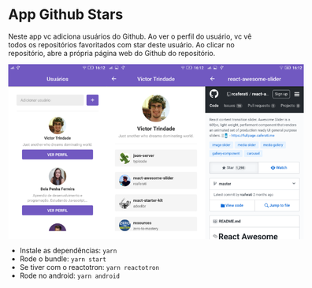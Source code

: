 # App Github Stars

Neste app vc adiciona usuários do Github. Ao ver o perfil do usuário, vc vê
todos os repositórios favoritados com star deste usuário. Ao clicar no
repositório, abre a própria página web do Github do repositório.

<div style="display: flex">
<img src="demo_images/main.png" width="200"/><p> </p>
<img src="demo_images/user.png" width="200"/><p> </p>
<img src="demo_images/repository.png" width="200"/>
</div>

- Instale as dependências: `yarn`
- Rode o bundle: `yarn start`
- Se tiver com o reactotron: `yarn reactotron`
- Rode no android: `yarn android`

